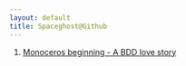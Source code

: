 ```yaml
---
layout: default
title: Spaceghost@Github
---
```

1. [Monoceros beginning - A BDD love story](http://Spaceghost.github.com/Projects/2011/05/22/Monoceros-beginning.html)

